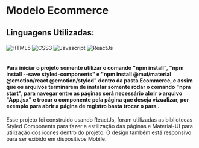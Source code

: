 # Modelo Ecommerce

## Linguagens Utilizadas:
<div style="display: inline_block">
  <img align="center" alt="HTML5" src="https://img.shields.io/badge/HTML5-E34F26?style=for-the-badge&logo=html5&logoColor=white" />
  <img align="center" alt="CSS3" src="https://img.shields.io/badge/CSS3-1572B6?style=for-the-badge&logo=css3&logoColor=white" />
  <img align="center" alt="Javascript" src="https://img.shields.io/badge/JavaScript-323330?style=for-the-badge&logo=javascript&logoColor=F7DF1E" />
  <img align="center" alt="ReactJs" src="https://img.shields.io/badge/React-20232A?style=for-the-badge&logo=react&logoColor=61DAFB" />
</div></br>

#### Para iniciar o projeto somente utilizar o comando "npm install", "npm install --save styled-components" e "npm install @mui/material @emotion/react @emotion/styled" dentro da pasta Ecommerce,  e assim que os arquivos terminarem de instalar somente rodar o comando "npm start", para navegar entre as páginas será necessário abrir o arquivo "App.jsx" e trocar o componente <Home/> pela página que deseja vizualizar, por exemplo para abrir a página de registro basta trocar o <Home/> para <Register/>.

Esse projeto foi construido usando ReactJs, foram utilizadas as bibliotecas Styled Components para fazer a estilização das páginas e Material-UI para utilização dos icones dentro do projeto. O design também está responsivo para ser exibido em dispositivos Mobile.
